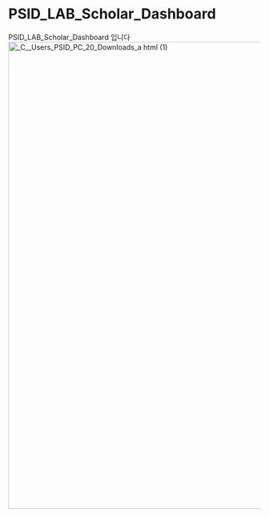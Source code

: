 # PSID_LAB_Scholar_Dashboard
PSID_LAB_Scholar_Dashboard 입니다
<img width="1503" height="932" alt="_C__Users_PSID_PC_20_Downloads_a html (1)" src="https://github.com/user-attachments/assets/7e8fb7e2-6668-4b6f-9fe0-95b37f391926" />
